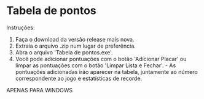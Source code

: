 # Tabela de pontos
Instruções:
  1. Faça o download da versão release mais nova.
  2. Extraia o arquivo .zip num lugar de preferência.
  3. Abra o arquivo 'Tabela de pontos.exe'.
  4. Você pode adicionar pontuações com o botão 'Adicionar Placar' ou limpar as pontuações com o botão 'Limpar Lista e Fechar'.
    - As pontuações adicionadas irão aparecer na tabela, juntamente ao número correspondente ao jogo e estatísticas de recorde.
    
APENAS PARA WINDOWS

